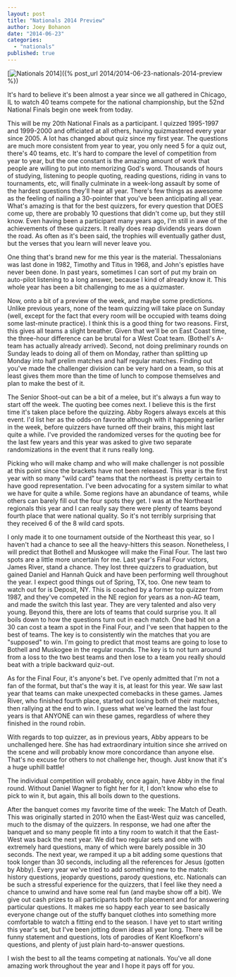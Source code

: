 ```yaml
---
layout: post
title: "Nationals 2014 Preview"
author: Joey Bohanon
date: "2014-06-23"
categories: 
  - "nationals"
published: true
---
```


[![Nationals 2014](images/SWFIMG_140422_09581295_MSL1U.jpg)]({% post_url 2014/2014-06-23-nationals-2014-preview %})

It's hard to believe it's been almost a year since we all gathered in Chicago, IL to watch 40 teams compete for the national championship, but the 52nd National Finals begin one week from today.

This will be my 20th National Finals as a participant. I quizzed 1995-1997 and 1999-2000 and officiated at all others, having quizmastered every year since 2005. A lot has changed about quiz since my first year. The questions are much more consistent from year to year, you only need 5 for a quiz out, there's 40 teams, etc. It's hard to compare the level of competition from year to year, but the one constant is the amazing amount of work that people are willing to put into memorizing God's word. Thousands of hours of studying, listening to people quoting, reading questions, riding in vans to tournaments, etc, will finally culminate in a week-long assault by some of the hardest questions they'll hear all year. There's few things as awesome as the feeling of nailing a 30-pointer that you've been anticipating all year. What's amazing is that for the best quizzers, for every question that DOES come up, there are probably 10 questions that didn't come up, but they still know. Even having been a participant many years ago, I'm still in awe of the achievements of these quizzers. It really does reap dividends years down the road. As often as it's been said, the trophies will eventually gather dust, but the verses that you learn will never leave you.

One thing that's brand new for me this year is the material. Thessalonians was last done in 1982, Timothy and Titus in 1968, and John's epistles have never been done. In past years, sometimes I can sort of put my brain on auto-pilot listening to a long answer, because I kind of already know it. This whole year has been a bit challenging to me as a quizmaster.

Now, onto a bit of a preview of the week, and maybe some predictions. Unlike previous years, none of the team quizzing will take place on Sunday (well, except for the fact that every room will be occupied with teams doing some last-minute practice). I think this is a good thing for two reasons. First, this gives all teams a slight breather. Given that we'll be on East Coast time, the three-hour difference can be brutal for a West Coat team. (Bothell's A-team has actually already arrived). Second, not doing preliminary rounds on Sunday leads to doing all of them on Monday, rather than splitting up Monday into half prelim matches and half regular matches. Finding out you've made the challenger division can be very hard on a team, so this at least gives them more than the time of lunch to compose themselves and plan to make the best of it.

The Senior Shoot-out can be a bit of a melee, but it's always a fun way to start off the week. The quoting bee comes next. I believe this is the first time it's taken place before the quizzing. Abby Rogers always excels at this event. I'd list her as the odds-on favorite although with it happening earlier in the week, before quizzers have turned off their brains, this might last quite a while. I've provided the randomized verses for the quoting bee for the last few years and this year was asked to give two separate randomizations in the event that it runs really long.

Picking who will make champ and who will make challenger is not possible at this point since the brackets have not been released. This year is the first year with so many "wild card" teams that the northeast is pretty certain to have good representation. I've been advocating for a system similar to what we have for quite a while. Some regions have an abundance of teams, while others can barely fill out the four spots they get. I was at the Northeast regionals this year and I can really say there were plenty of teams beyond fourth place that were national quality. So it's not terribly surprising that they received 6 of the 8 wild card spots.

I only made it to one tournament outside of the Northeast this year, so I haven't had a chance to see all the heavy-hitters this season. Nonetheless, I will predict that Bothell and Muskogee will make the Final Four. The last two spots are a little more uncertain for me. Last year's Final Four victors, James River, stand a chance. They lost three quizzers to graduation, but gained Daniel and Hannah Quick and have been performing well throughout the year. I expect good things out of Spring, TX, too. One new team to watch out for is Deposit, NY. This is coached by a former top quizzer from 1987, and they've competed in the NE region for years as a non-AG team, and made the switch this last year. They are very talented and also very young. Beyond this, there are lots of teams that could surprise you. It all boils down to how the questions turn out in each match. One bad hit on a 30 can cost a team a spot in the Final Four, and I've seen that happen to the best of teams. The key is to consistently win the matches that you are "supposed" to win. I'm going to predict that most teams are going to lose to Bothell and Muskogee in the regular rounds. The key is to not turn around from a loss to the two best teams and then lose to a team you really should beat with a triple backward quiz-out.

As for the Final Four, it's anyone's bet. I've openly admitted that I'm not a fan of the format, but that's the way it is, at least for this year. We saw last year that teams can make unexpected comebacks in these games. James River, who finished fourth place, started out losing both of their matches, then rallying at the end to win. I guess what we've learned the last four years is that ANYONE can win these games, regardless of where they finished in the round robin.

With regards to top quizzer, as in previous years, Abby appears to be unchallenged here. She has had extraordinary intuition since she arrived on the scene and will probably know more concordance than anyone else. That's no excuse for others to not challenge her, though. Just know that it's a huge uphill battle!

The individual competition will probably, once again, have Abby in the final round. Without Daniel Wagner to fight her for it, I don't know who else to pick to win it, but again, this all boils down to the questions.

After the banquet comes my favorite time of the week: The Match of Death. This was originally started in 2010 when the East-West quiz was cancelled, much to the dismay of the quizzers. In response, we had one after the banquet and so many people fit into a tiny room to watch it that the East-West was back the next year. We did two regular sets and one with extremely hard questions, many of which were barely possible in 30 seconds. The next year, we ramped it up a bit adding some questions that took longer than 30 seconds, including all the references for Jesus (gotten by Abby). Every year we've tried to add something new to the match: history questions, jeopardy questions, parody questions, etc. Nationals can be such a stressful experience for the quizzers, that I feel like they need a chance to unwind and have some real fun (and maybe show off a bit). We give out cash prizes to all participants both for placement and for answering particular questions. It makes me so happy each year to see basically everyone change out of the stuffy banquet clothes into something more comfortable to watch a fitting end to the season. I have yet to start writing this year's set, but I've been jotting down ideas all year long. There will be funny statement and questions, lots of parodies of Kent Kloefkorn's questions, and plenty of just plain hard-to-answer questions.

I wish the best to all the teams competing at nationals. You've all done amazing work throughout the year and I hope it pays off for you.
